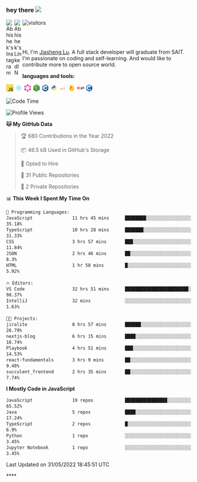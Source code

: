 ### hey there <img src="https://media.giphy.com/media/hvRJCLFzcasrR4ia7z/giphy.gif" width="25px">
<a href="https://www.instagram.com/jiashengluljs/">
  <img align="left" alt="Abhishek's Instagram" width="22px" src="https://raw.githubusercontent.com/hussainweb/hussainweb/main/icons/instagram.png" />
</a>
<a href="https://www.linkedin.com/in/jiashenglujob/">
  <img align="left" alt="Abhishek's LinkedIN" width="22px" src="https://raw.githubusercontent.com/peterthehan/peterthehan/master/assets/linkedin.svg" />
</a>

![visitors](https://visitor-badge.glitch.me/badge?page_id=jonsnowljs.visitor-badge&left_color=green&right_color=red)

<br />
<br />

Hi, I'm [Jiasheng Lu](https://jonsnowljs.github.io/portfolio/). A full stack developer will graduate from SAIT. I'm passionate on coding and self-learning. And would like to contribute more to open source world.

**languages and tools:**  

<code><img height="20" src="https://raw.githubusercontent.com/github/explore/80688e429a7d4ef2fca1e82350fe8e3517d3494d/topics/javascript/javascript.png"></code>
<code><img height="20" src="https://raw.githubusercontent.com/github/explore/80688e429a7d4ef2fca1e82350fe8e3517d3494d/topics/react/react.png"></code>
<code><img height="20" src="https://raw.githubusercontent.com/github/explore/5c058a388828bb5fde0bcafd4bc867b5bb3f26f3/topics/graphql/graphql.png"></code>
<code><img height="20" src="https://raw.githubusercontent.com/github/explore/80688e429a7d4ef2fca1e82350fe8e3517d3494d/topics/nodejs/nodejs.png"></code>
<code><img height="20" src="https://raw.githubusercontent.com/github/explore/80688e429a7d4ef2fca1e82350fe8e3517d3494d/topics/cpp/cpp.png"></code>
<code><img height="20" src="https://raw.githubusercontent.com/github/explore/80688e429a7d4ef2fca1e82350fe8e3517d3494d/topics/python/python.png"></code>
<code><img height="20" src="https://raw.githubusercontent.com/github/explore/80688e429a7d4ef2fca1e82350fe8e3517d3494d/topics/mysql/mysql.png"></code>
<code><img height="20" src="https://raw.githubusercontent.com/github/explore/80688e429a7d4ef2fca1e82350fe8e3517d3494d/topics/firebase/firebase.png"></code>
<code><img height="20" src="https://raw.githubusercontent.com/github/explore/80688e429a7d4ef2fca1e82350fe8e3517d3494d/topics/git/git.png"></code>
<code><img height="20" src="https://github.com/jonsnowljs/portfolio/blob/master/src/assets/img/skill/c.svg"></code>


<!--START_SECTION:waka-->
![Code Time](http://img.shields.io/badge/Code%20Time-0%20secs-blue)

![Profile Views](http://img.shields.io/badge/Profile%20Views-11-blue)

**🐱 My GitHub Data** 

> 🏆 680 Contributions in the Year 2022
 > 
> 📦 46.5 kB Used in GitHub's Storage 
 > 
> 💼 Opted to Hire
 > 
> 📜 31 Public Repositories 
 > 
> 🔑 2 Private Repositories  
 > 
📊 **This Week I Spent My Time On** 

```text
💬 Programming Languages: 
JavaScript               11 hrs 45 mins      ████████░░░░░░░░░░░░░░░░░   35.18% 
TypeScript               10 hrs 28 mins      ███████░░░░░░░░░░░░░░░░░░   31.33% 
CSS                      3 hrs 57 mins       ███░░░░░░░░░░░░░░░░░░░░░░   11.84% 
JSON                     2 hrs 46 mins       ██░░░░░░░░░░░░░░░░░░░░░░░   8.3% 
HTML                     1 hr 58 mins        █░░░░░░░░░░░░░░░░░░░░░░░░   5.92%

🔥 Editors: 
VS Code                  32 hrs 51 mins      ████████████████████████░   98.37% 
IntelliJ                 32 mins             ░░░░░░░░░░░░░░░░░░░░░░░░░   1.63%

🐱‍💻 Projects: 
jiralite                 8 hrs 57 mins       ██████░░░░░░░░░░░░░░░░░░░   26.79% 
nextjs-blog              6 hrs 15 mins       ████░░░░░░░░░░░░░░░░░░░░░   18.74% 
Playbook                 4 hrs 51 mins       ███░░░░░░░░░░░░░░░░░░░░░░   14.53% 
react-fundamentals       3 hrs 9 mins        ██░░░░░░░░░░░░░░░░░░░░░░░   9.48% 
succulent_frontend       2 hrs 35 mins       ██░░░░░░░░░░░░░░░░░░░░░░░   7.74%

```

**I Mostly Code in JavaScript** 

```text
JavaScript               19 repos            ████████████████░░░░░░░░░   65.52% 
Java                     5 repos             ████░░░░░░░░░░░░░░░░░░░░░   17.24% 
TypeScript               2 repos             █░░░░░░░░░░░░░░░░░░░░░░░░   6.9% 
Python                   1 repo              ░░░░░░░░░░░░░░░░░░░░░░░░░   3.45% 
Jupyter Notebook         1 repo              ░░░░░░░░░░░░░░░░░░░░░░░░░   3.45%

```



 Last Updated on 31/05/2022 18:45:51 UTC
<!--END_SECTION:waka-->****
